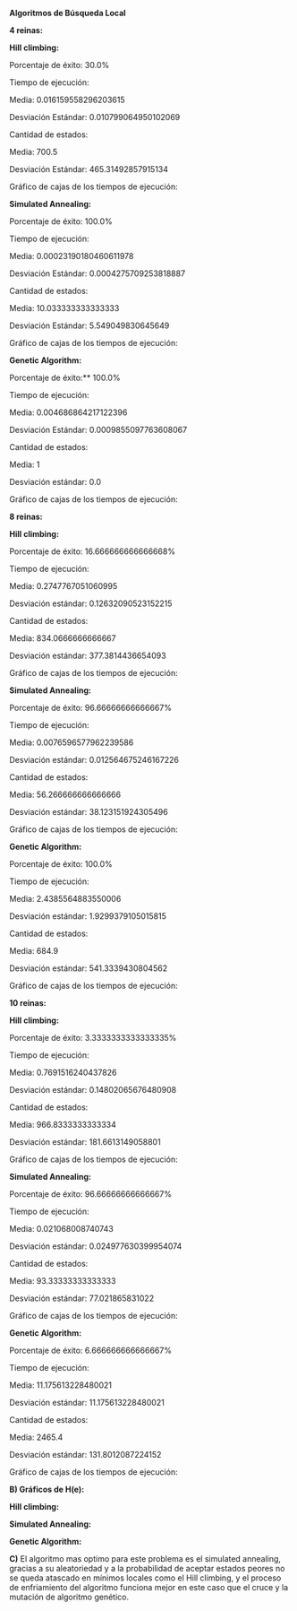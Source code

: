 ﻿**Algoritmos de Búsqueda Local**

**4 reinas:** 

**Hill climbing:**

Porcentaje de éxito: 30.0%

Tiempo de ejecución:

Media: 0.016159558296203615

Desviación Estándar: 0.010799064950102069 

Cantidad de estados:

Media: 700.5

Desviación Estándar: 465.31492857915134

Gráfico de cajas de los tiempos de ejecución:

**Simulated Annealing:**

Porcentaje de éxito: 100.0%

Tiempo de ejecución:

Media: 0.00023190180460611978

Desviación Estándar: 0.0004275709253818887

Cantidad de estados:

Media: 10.033333333333333

Desviación Estándar: 5.549049830645649

Gráfico de cajas de los tiempos de ejecución:

**Genetic Algorithm:**

Porcentaje de éxito:** 100.0%

Tiempo de ejecución:

Media: 0.004686864217122396

Desviación Estándar: 0.0009855097763608067

Cantidad de estados:

Media: 1

Desviación estándar: 0.0

Gráfico de cajas de los tiempos de ejecución:

**8 reinas:**

**Hill climbing:**

Porcentaje de éxito: 16.666666666666668%

Tiempo de ejecución:

Media: 0.2747767051060995

Desviación estándar: 0.12632090523152215  

Cantidad de estados:

Media: 834.0666666666667

Desviación estándar: 377.3814436654093

Gráfico de cajas de los tiempos de ejecución:

**Simulated Annealing:**

Porcentaje de éxito: 96.66666666666667%

Tiempo de ejecución:

Media: 0.0076596577962239586

Desviación estándar: 0.012564675246167226

Cantidad de estados:

Media: 56.266666666666666

Desviación estándar: 38.123151924305496

Gráfico de cajas de los tiempos de ejecución:

**Genetic Algorithm:** 

Porcentaje de éxito: 100.0%

Tiempo de ejecución:

Media: 2.4385564883550006

Desviación estándar: 1.9299379105015815

Cantidad de estados:

Media: 684.9

Desviación estándar: 541.3339430804562

Gráfico de cajas de los tiempos de ejecución:

**10 reinas:**

**Hill climbing:**

Porcentaje de éxito: 3.3333333333333335%

Tiempo de ejecución:

Media: 0.7691516240437826

Desviación estándar: 0.14802065676480908  

Cantidad de estados:

Media: 966.8333333333334

Desviación estándar: 181.6613149058801    

Gráfico de cajas de los tiempos de ejecución:

**Simulated Annealing:**

Porcentaje de éxito: 96.66666666666667%

Tiempo de ejecución:

Media: 0.021068008740743

Desviación estándar: 0.024977630399954074

Cantidad de estados:

Media: 93.33333333333333

Desviación estándar: 77.021865831022

Gráfico de cajas de los tiempos de ejecución:

**Genetic Algorithm:**

Porcentaje de éxito: 6.666666666666667%

Tiempo de ejecución:

Media: 11.175613228480021

Desviación estándar: 11.175613228480021

Cantidad de estados:

Media: 2465.4

Desviación estándar: 131.8012087224152

Gráfico de cajas de los tiempos de ejecución:

**B) Gráficos de H(e):**

**Hill climbing:**

**Simulated Annealing:**

**Genetic Algorithm:** 


**C)** El algoritmo mas optimo para este problema es el simulated annealing, gracias a su aleatoriedad  y a la probabilidad de aceptar estados peores no se queda atascado en mínimos locales como el Hill climbing, y el proceso de enfriamiento del algoritmo funciona mejor en este caso que el cruce y la mutación de algoritmo genético.
